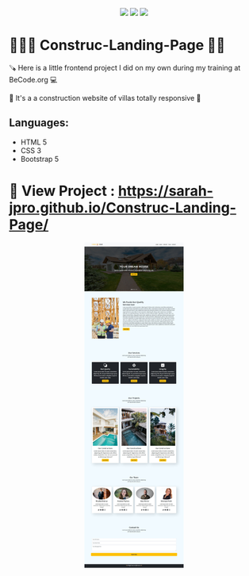 <p align="center">
  <img src="https://img.shields.io/badge/HTML5-E34F26?style=for-the-badge&logo=html5&logoColor=white">
  <img src="https://img.shields.io/badge/CSS3-1572B6?style=for-the-badge&logo=css3&logoColor=white">
  <img src="https://img.shields.io/badge/Bootstrap 5-563D7C?style=for-the-badge&logo=bootstrap&logoColor=white">
</p>


#  👷🏻‍♂️ Construc-Landing-Page 👷🏼

🪚 Here is a little frontend project I did on my own during my training at BeCode.org :computer:

🚧 It's a a construction website of villas totally responsive :iphone:

 Languages:
   ----------
  - HTML 5
  - CSS 3
  - Bootstrap 5 

  # 🔎 View Project : https://sarah-jpro.github.io/Construc-Landing-Page/


   <p align ="center">
 <img src="img\Vue-Web.jpeg" width="200">
 
  
